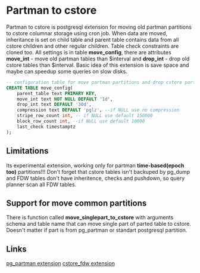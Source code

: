# Partman to cstore

Partman to cstore is postgresql extension for moving old partman partitions to cstore columnar storage using cron job. When data are moved, inheritance is set on child table and parent table contains data from all cstore children and other regular children. Table check constraints are cloned too. All settings is in table **move_config**, there are attributes **move_int** - move old partman tables than $interval and **drop_int** - drop old cstore tables than $interval. Basic idea of this extension is save space and maybe can speedup some queries on slow disks.  

```sql
-- configuration table for move partman partitions and drop cstore partitions
CREATE TABLE move_config(
    parent_table text PRIMARY KEY,
    move_int text NOT NULL DEFAULT '1d', 
    drop_int text DEFAULT '30d',
    compression text DEFAULT 'pglz', --if NULL use no compression
    stripe_row_count int, -- if NULL use default 150000
    block_row_count int, --if NULL use default 10000
    last_check timestamptz
);
```

## Limitations

Its experimental extension, working only for partman **time-based(epoch too)** partitions!!! Don't forget that cstore tables isn't backuped by pg_dump and FDW tables don't have inheritence, checks and pushdown, so query planner scan all FDW tables.

## Support for move common partitions
There is function called **move_singlepart_to_cstore** with arguments schema and table name that can move single part of parted table to cstore. Doesn't matter if part is from pg_partman or standart postgresql partition. 


## Links

[pg_partman extension](https://github.com/keithf4/pg_partman)
[cstore_fdw extension](https://github.com/citusdata/cstore_fdw)

